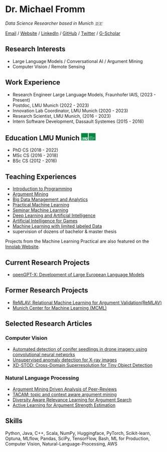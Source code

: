 # Dr. Michael Fromm

_Data Science Researcher based in Munich 🇩🇪_ <br>

[Email](mailto:fromm@dbs.ifi.lmu.de) / [Website](https://fromm-m.github.io/fromm/) / [LinkedIn](https://www.linkedin.com/in/michael-fromm-a2069772/) / [GitHub](https://github.com/fromm-m) / [Twitter](https://twitter.com/effi288/) / [G-Scholar](https://scholar.google.de/citations?hl=de&amp;user=NL5yVhYAAAAJ)

## Research Interests <br>
- Large Language Models / Conversational AI / Argument Mining 
- Computer Vision / Remote Sensing

## Work Experience <br>
- Research Engineer Large Language Models, Fraunhofer IAIS, (2023 - Present) 
- Postdoc, LMU Munich (2022 - 2023)
- Innovation Lab Coordinator, LMU Munich (2020 - 2023) 
- Research Scientist, LMU Munich, (2016 - 2023) 
- Intern Software Development, Dassault Systemes (2015 - 2016) 

## Education LMU Munich <img src="images/LMU_Logo_CMYK_FlaechigGruen.png" alt="Image description" width="46" height="23"> <br>
- PhD CS (2018 - 2022)
- MSc CS (2016 - 2018)
- BSc CS (2012 - 2016)

## Teaching Experiences <br>
- [Introduction to Programming](http://www.dbs.ifi.lmu.de/cms/studium_lehre/lehre_bachelor/eip1819/index.html)
- [Argument Mining](https://www.dbs.ifi.lmu.de/cms/studium_lehre/lehre_bachelor/bscseminar22/index.html)
- [Big Data Management and Analytics](https://www.dbs.ifi.lmu.de/cms/studium_lehre/lehre_master/bigdata2122/index.html)
- [Practical Machine Learning](https://www.dbs.ifi.lmu.de/cms/studium_lehre/lehre_master/pbds21/index.html)
- [Seminar Machine Learning](http://www.dbs.ifi.lmu.de/cms/studium_lehre/lehre_master/semrecent19/index.html)
- [Deep Learning and Artificial Intelligence](https://www.dbs.ifi.lmu.de/cms/studium_lehre/lehre_master/deep2021/index.html)
- [Artificial Intelligence for Games](https://www.dbs.ifi.lmu.de/cms/studium_lehre/lehre_master/art21/index.html)
- [Machine Learning with limited labeled Data](https://www.dbs.ifi.lmu.de/cms/studium_lehre/lehre_master/semrecent2223/index.html)
- supervision of dozens of bachelor & master thesis

Projects from the Machine Learning Practical are also featured on the [Innolab Website](https://innolab.ifi.lmu.de).

## Current Research Projects <br>
- [openGPT-X: Development of Large European Language Models](https://opengpt-x.de)

## Former Research Projects <br>
- [ReMLAV: Relational Machine Learning for Argument Validation(ReMLAV)](http://ratio.sc.cit-ec.uni-bielefeld.de/projects/remlav/)
- [Munich Center for Machine Learning (MCML)](https://mcml.ai/)

## Selected Research Articles <br>

### Computer Vision
- [Automated detection of conifer seedlings in drone imagery using convolutional neural networks](https://www.mdpi.com/2072-4292/11/21/2585)
- [Unsupervised anomaly detection for X-ray images](https://arxiv.org/pdf/2001.10883)
- [XD-STOD: Cross-Domain Superresolution for Tiny Object Detection](https://ieeexplore.ieee.org/abstract/document/8955582)

### Natural Language Processing
- [Argument Mining Driven Analysis of Peer-Reviews](https://ojs.aaai.org/index.php/AAAI/article/view/16607)
- [TACAM: topic and context aware argument mining](https://dl.acm.org/doi/abs/10.1145/3350546.3352506)
- [Diversity Aware Relevance Learning for Argument Search](https://link.springer.com/chapter/10.1007/978-3-030-72240-1_24)
- [Active Learning for Argument Strength Estimation](https://aclanthology.org/2021.insights-1.20/)

## Skills <br>
Python, Java, C++, Scala, NumPy, Huggingface, PyTorch, Scikit-learn, Optuna, MLflow, Pandas, SciPy, TensorFlow, Bash, ML for Production, Computer Vision, Natural-Language-Processing, AWS

